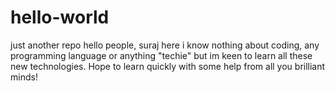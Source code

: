 # hello-world
just another repo
hello people,
suraj here
i know nothing about coding, any programming language or anything "techie" but im keen to learn all these new technologies. Hope to learn quickly with some help from all you brilliant minds!
